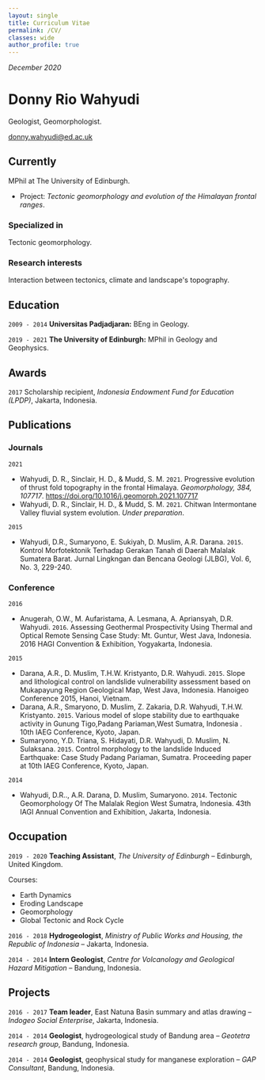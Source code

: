 ```yaml
---
layout: single
title: Curriculum Vitae
permalink: /CV/
classes: wide
author_profile: true
---
```

_December 2020_


# Donny Rio Wahyudi
Geologist, Geomorphologist.

<a href="donny.wahyudi@ed.ac.uk">donny.wahyudi@ed.ac.uk</a>


## Currently

MPhil at The University of Edinburgh.
- Project: *Tectonic geomorphology and evolution of the Himalayan frontal ranges*.

### Specialized in

Tectonic geomorphology.


### Research interests

Interaction between tectonics, climate and landscape's topography.


## Education

`2009 - 2014`
__Universitas Padjadjaran:__ BEng in Geology.

`2019 - 2021`
__The University of Edinburgh:__ MPhil in Geology and Geophysics.


## Awards

`2017`
Scholarship recipient, *Indonesia Endowment Fund for Education (LPDP)*, Jakarta, Indonesia.


## Publications
<!-- A list is also available [online](http://scholar.google.co.uk/citations?user=LTOTl0YAAAAJ) -->

### Journals

`2021`
- Wahyudi, D. R., Sinclair, H. D., & Mudd, S. M. `2021`. Progressive evolution of thrust fold topography in the frontal Himalaya. _Geomorphology, 384, 107717_.  <a href="https://doi.org/10.1016/j.geomorph.2021.107717">https://doi.org/10.1016/j.geomorph.2021.107717</a>
- Wahyudi, D. R., Sinclair, H. D., & Mudd, S. M. `2021`. Chitwan Intermontane Valley fluvial system evolution. _Under preparation_.

`2015`
- Wahyudi, D.R., Sumaryono, E. Sukiyah, D. Muslim, A.R. Darana. `2015`. Kontrol Morfotektonik Terhadap Gerakan Tanah di Daerah Malalak Sumatera Barat. Jurnal Lingkngan dan Bencana Geologi (JLBG), Vol. 6, No. 3, 229-240.

### Conference

`2016`
- Anugerah, O.W., M. Aufaristama, A. Lesmana, A. Apriansyah, D.R. Wahyudi. `2016`. Assessing Geothermal Prospectivity Using Thermal and Optical Remote Sensing Case Study: Mt. Guntur, West Java, Indonesia. 2016 HAGI Convention & Exhibition, Yogyakarta, Indonesia.

`2015`
- Darana, A.R., D. Muslim, T.H.W. Kristyanto, D.R. Wahyudi. `2015`. Slope and lithological control on landslide vulnerability assessment based on Mukapayung Region Geological Map, West Java, Indonesia. Hanoigeo Conference 2015, Hanoi, Vietnam.
- Darana, A.R., Smaryono, D. Muslim, Z. Zakaria, D.R. Wahyudi, T.H.W. Kristyanto. `2015`. Various model of slope stability due to earthquake activity in Gunung Tigo,Padang Pariaman,West Sumatra, Indonesia . 10th IAEG Conference, Kyoto, Japan.
- Sumaryono, Y.D. Triana, S. Hidayati, D.R. Wahyudi, D. Muslim, N. Sulaksana. `2015`. Control morphology to the landslide Induced Earthquake: Case Study Padang Pariaman, Sumatra. Proceeding paper at 10th IAEG Conference, Kyoto, Japan.

`2014`
- Wahyudi, D.R.., A.R. Darana, D. Muslim, Sumaryono. `2014`. Tectonic Geomorphology Of The Malalak Region West Sumatra, Indonesia. 43th IAGI Annual Convention and Exhibition, Jakarta, Indonesia.


## Occupation

`2019 - 2020`
**Teaching Assistant**, *The University of Edinburgh* – Edinburgh, United Kingdom. 

Courses: 
- Earth Dynamics
- Eroding Landscape 
- Geomorphology 
- Global Tectonic and Rock Cycle 

`2016 - 2018`
__Hydrogeologist__, *Ministry of Public Works and Housing, the Republic of Indonesia* – Jakarta, Indonesia.

`2014 - 2014`
**Intern Geologist**, *Centre for Volcanology and Geological Hazard Mitigation* – Bandung, Indonesia.


## Projects

`2016 - 2017` __Team leader__, East Natuna Basin summary and atlas drawing – _Indogeo Social Enterprise_, Jakarta, Indonesia.

`2014 - 2014` __Geologist__, hydrogeological study of Bandung area – _Geotetra research group_, Bandung, Indonesia.

`2014 - 2014` __Geologist__, geophysical study for manganese exploration – _GAP Consultant_, Bandung, Indonesia.




